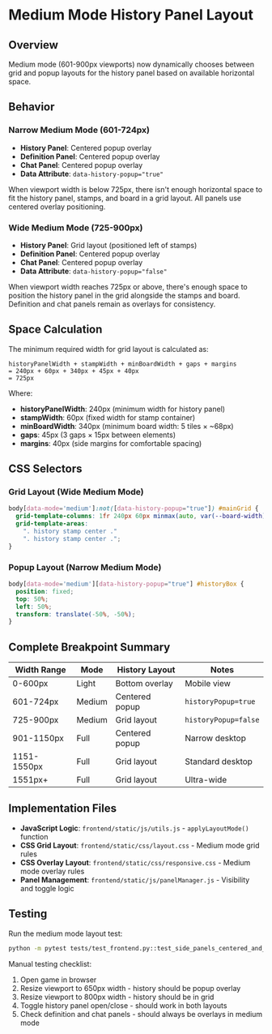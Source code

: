 # Medium Mode History Panel Layout

## Overview
Medium mode (601-900px viewports) now dynamically chooses between grid and popup layouts for the history panel based on available horizontal space.

## Behavior

### Narrow Medium Mode (601-724px)
- **History Panel**: Centered popup overlay
- **Definition Panel**: Centered popup overlay  
- **Chat Panel**: Centered popup overlay
- **Data Attribute**: `data-history-popup="true"`

When viewport width is below 725px, there isn't enough horizontal space to fit the history panel, stamps, and board in a grid layout. All panels use centered overlay positioning.

### Wide Medium Mode (725-900px)
- **History Panel**: Grid layout (positioned left of stamps)
- **Definition Panel**: Centered popup overlay
- **Chat Panel**: Centered popup overlay
- **Data Attribute**: `data-history-popup="false"`

When viewport width reaches 725px or above, there's enough space to position the history panel in the grid alongside the stamps and board. Definition and chat panels remain as overlays for consistency.

## Space Calculation

The minimum required width for grid layout is calculated as:

```
historyPanelWidth + stampWidth + minBoardWidth + gaps + margins
= 240px + 60px + 340px + 45px + 40px
= 725px
```

Where:
- **historyPanelWidth**: 240px (minimum width for history panel)
- **stampWidth**: 60px (fixed width for stamp container)
- **minBoardWidth**: 340px (minimum board width: 5 tiles × ~68px)
- **gaps**: 45px (3 gaps × 15px between elements)
- **margins**: 40px (side margins for comfortable spacing)

## CSS Selectors

### Grid Layout (Wide Medium Mode)
```css
body[data-mode='medium']:not([data-history-popup="true"]) #mainGrid {
  grid-template-columns: 1fr 240px 60px minmax(auto, var(--board-width)) 1fr;
  grid-template-areas: 
    ". history stamp center ."
    ". history stamp center .";
}
```

### Popup Layout (Narrow Medium Mode)
```css
body[data-mode='medium'][data-history-popup="true"] #historyBox {
  position: fixed;
  top: 50%;
  left: 50%;
  transform: translate(-50%, -50%);
}
```

## Complete Breakpoint Summary

| Width Range | Mode | History Layout | Notes |
|-------------|------|---------------|-------|
| 0-600px | Light | Bottom overlay | Mobile view |
| 601-724px | Medium | Centered popup | `historyPopup=true` |
| 725-900px | Medium | Grid layout | `historyPopup=false` |
| 901-1150px | Full | Centered popup | Narrow desktop |
| 1151-1550px | Full | Grid layout | Standard desktop |
| 1551px+ | Full | Grid layout | Ultra-wide |

## Implementation Files

- **JavaScript Logic**: `frontend/static/js/utils.js` - `applyLayoutMode()` function
- **CSS Grid Layout**: `frontend/static/css/layout.css` - Medium mode grid rules
- **CSS Overlay Layout**: `frontend/static/css/responsive.css` - Medium mode overlay rules
- **Panel Management**: `frontend/static/js/panelManager.js` - Visibility and toggle logic

## Testing

Run the medium mode layout test:
```bash
python -m pytest tests/test_frontend.py::test_side_panels_centered_and_limited_in_medium_mode -v
```

Manual testing checklist:
1. Open game in browser
2. Resize viewport to 650px width - history should be popup overlay
3. Resize viewport to 800px width - history should be in grid
4. Toggle history panel open/close - should work in both layouts
5. Check definition and chat panels - should always be overlays in medium mode
